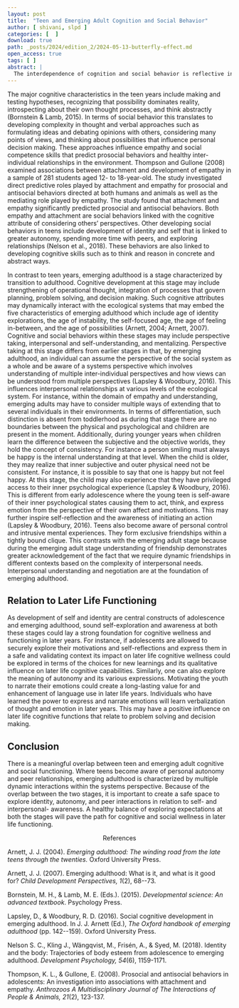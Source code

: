 ```yaml
---
layout: post
title:  "Teen and Emerging Adult Cognition and Social Behavior"
author: [ shivani, slpd ]
categories: [  ]
download: true
path: _posts/2024/edition_2/2024-05-13-butterfly-effect.md
open_access: true
tags: [ ]
abstract: |
  The interdependence of cognition and social behavior is reflective in every stage of human development. From the innate perspective, the development of cognitive domain is a function of cortical development and sensory systems. The relational developmental perspective however would suggest that the development of cognition is a function of the dynamic exchanges across various ecological systems (Bornstein & Lamb, 2015). Both perspectives converge on the view that intra- and inter- individual systemic interactions create an impact on cognitive development. As cognitive development involves changes in the way information is represented, intra- and inter- individual interactions have the capacity to influence social behaviors in various environments. In the human developmental spectrum, each development stage is characterized by distinct and intersecting behaviors. The purpose of this paper is to compare teen and emerging adult cognition and social behavior to that of other stages of life and then draw upon its relation to later life functioning.
---
```


The major cognitive characteristics in the teen years include making and testing hypotheses, recognizing that possibility dominates reality, introspecting about their own thought processes, and think abstractly (Bornstein & Lamb, 2015). In terms of social behavior this translates to developing complexity in thought and verbal approaches such as formulating ideas and debating opinions with others, considering many points of views, and thinking about possibilities that influence personal decision making. These approaches influence empathy and social competence skills that predict prosocial behaviors and healthy inter-individual relationships in the environment. Thompson and Gullone (2008) examined associations between attachment and development of empathy in a sample of 281 students aged 12- to 18-year-old. The study investigated direct predictive roles played by attachment and empathy for prosocial and antisocial behaviors directed at both humans and animals as well as the mediating role played by empathy. The study found that attachment and empathy significantly predicted prosocial and antisocial behaviors. Both empathy and attachment are social behaviors linked with the cognitive attribute of considering others’ perspectives. Other developing social behaviors in teens include development of identity and self that is linked to greater autonomy, spending more time with peers, and exploring relationships (Nelson et al., 2018). These behaviors are also linked to developing cognitive skills such as to think and reason in concrete and abstract ways.  

In contrast to teen years, emerging adulthood is a stage characterized by transition to adulthood. Cognitive development at this stage may include strengthening of operational thought, integration of processes that govern planning, problem solving, and decision making. Such cognitive attributes may dynamically interact with the ecological systems that may embed the five characteristics of emerging adulthood which include age of identity explorations, the age of instability, the self-focused age, the age of feeling in-between, and the age of possibilities (Arnett, 2004; Arnett, 2007). Cognitive and social behaviors within these stages may include perspective taking, interpersonal and self-understanding, and mentalizing. Perspective taking at this stage differs from earlier stages in that, by emerging adulthood, an individual can assume the perspective of the social system as a whole and be aware of a systems perspective which involves understanding of multiple inter-individual perspectives and how views can be understood from multiple perspectives (Lapsley & Woodbury, 2016). This influences interpersonal relationships at various levels of the ecological system. For instance, within the domain of empathy and understanding, emerging adults may have to consider multiple ways of extending that to several individuals in their environments. In terms of differentiation, such distinction is absent from toddlerhood as during that stage there are no boundaries between the physical and psychological and children are present in the moment. Additionally, during younger years when children learn the difference between the subjective and the objective worlds, they hold the concept of consistency. For instance a person smiling must always be happy is the internal understanding at that level. When the child is older, they may realize that inner subjective and outer physical need not be consistent. For instance, it is possible to say that one is happy but not feel happy. At this stage, the child may also experience that they have privileged access to their inner psychological experience (Lapsley & Woodbury, 2016). This is different from early adolescence where the young teen is self-aware of their inner psychological states causing them to act, think, and express emotion from the perspective of their own affect and motivations. This may further inspire self-reflection and the awareness of initiating an action (Lapsley & Woodbury, 2016). Teens also become aware of personal control and intrusive mental experiences. They form exclusive friendships within a tightly bound clique.  This contrasts with the emerging adult stage because during the emerging adult stage understanding of friendship demonstrates greater acknowledgement of the fact that we require dynamic friendships in different contexts based on the complexity of interpersonal needs. Interpersonal understanding and negotiation are at the foundation of emerging adulthood.

## Relation to Later Life Functioning

As development of self and identity are central constructs of adolescence and emerging adulthood, sound self-exploration and awareness at both these stages could lay a strong foundation for cognitive wellness and functioning in later years.  For instance, if adolescents are allowed to securely explore their motivations and self-reflections and express them in a safe and validating context its impact on later life cognitive wellness could be explored in terms of the choices for new learnings and its qualitative influence on later life cognitive capabilities. Similarly, one can also explore the meaning of autonomy and its various expressions. Motivating the youth to narrate their emotions could create a long-lasting value for and enhancement of language use in later life years. Individuals who have learned the power to express and narrate emotions will learn verbalization of thought and emotion in later years. This may have a positive influence on later life cognitive functions that relate to problem solving and decision making. 

## Conclusion

There is a meaningful overlap between teen and emerging adult cognitive and social functioning. Where teens become aware of personal autonomy and peer relationships, emerging adulthood is characterized by multiple dynamic interactions within the systems perspective. Because of the overlap between the two stages, it is important to create a safe space to explore identity, autonomy, and peer interactions in relation to self- and interpersonal- awareness. A healthy balance of exploring expectations at both the stages will pave the path for cognitive and social wellness in later life functioning.

<center id="references">References</center> 

Arnett, J. J. (2004). *Emerging adulthood: The winding road from the late teens through the twenties.* Oxford University Press.

Arnett, J. J. (2007). Emerging adulthood: What is it, and what is it good for? *Child Development Perspectives, 1*(2), 68--73.

Bornstein, M. H., & Lamb, M. E. (Eds.). (2015). *Developmental science: An advanced textbook*. Psychology Press.

Lapsley, D., & Woodbury, R. D. (2016). Social cognitive development in emerging adulthood. In J. J. Arnett (Ed.), *The Oxford handbook of emerging adulthood* (pp. 142--159). Oxford University Press.

Nelson S. C., Kling J., Wängqvist, M., Frisén, A., & Syed, M. (2018). Identity and the body: Trajectories of body esteem from adolescence to emerging adulthood. *Development Psychology, 54*(6), 1159-1171.

Thompson, K. L., & Gullone, E. (2008). Prosocial and antisocial behaviors in adolescents: An investigation into associations with attachment and empathy. *Anthrozoos A Multidisciplinary Journal of The Interactions of People & Animals, 21*(2), 123-137.